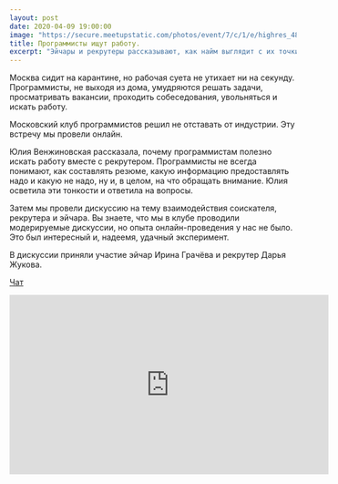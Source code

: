 ```yaml
---
layout: post
date: 2020-04-09 19:00:00
image: "https://secure.meetupstatic.com/photos/event/7/c/1/e/highres_489991774.jpeg"
title: Программисты ищут работу.
excerpt: "Эйчары и рекрутеры рассказывают, как найм выглядит с их точки зрения."
---
```


Москва сидит на карантине, но рабочая суета не утихает ни на секунду. Программисты, не выходя из дома, умудряются решать задачи, просматривать вакансии, проходить собеседования, увольняться и искать работу.

Московский клуб программистов решил не отставать от индустрии. Эту встречу мы провели онлайн.

Юлия Венжиновская рассказала, почему программистам полезно искать работу вместе с рекрутером. Программисты не всегда понимают, как составлять резюме, какую информацию предоставлять надо и какую не надо, ну и, в целом, на что обращать внимание. Юлия осветила эти тонкости и ответила на вопросы.

Затем мы провели дискуссию на тему взаимодействия соискателя, рекрутера и эйчара. Вы знаете, что мы в клубе проводили модерируемые дискуссии, но опыта онлайн-проведения у нас не было. Это был интересный и, надеемя, удачный эксперимент.

В дискуссии приняли участие эйчар Ирина Грачёва и рекрутер Дарья Жукова.

[Чат](/downloads/programmers-look-for-work.txt)

<div class="video">
    <iframe width="560" height="315" src="https://www.youtube.com/embed/fxD2k_jFPIk" frameborder="0" allow="accelerometer; autoplay; encrypted-media; gyroscope; picture-in-picture" allowfullscreen></iframe>
</div>
